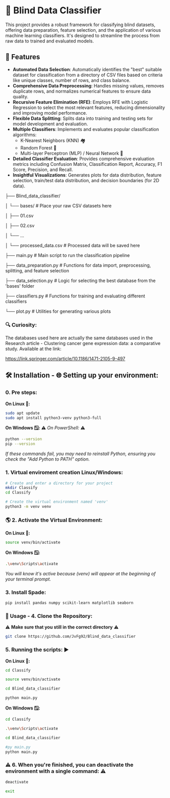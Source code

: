 # 🚀 Blind Data Classifier

This project provides a robust framework for classifying blind datasets, offering data preparation, feature selection, and the application of various machine learning classifiers. It's designed to streamline the process from raw data to trained and evaluated models.

## 🌟 Features

* **Automated Data Selection**: Automatically identifies the "best" suitable dataset for classification from a directory of CSV files based on criteria like unique classes, number of rows, and class balance.
* **Comprehensive Data Preprocessing**: Handles missing values, removes duplicate rows, and normalizes numerical features to ensure data quality.
* **Recursive Feature Elimination (RFE)**: Employs RFE with Logistic Regression to select the most relevant features, reducing dimensionality and improving model performance.
* **Flexible Data Splitting**: Splits data into training and testing sets for model development and evaluation.
* **Multiple Classifiers**: Implements and evaluates popular classification algorithms:
    * K-Nearest Neighbors (KNN) 🏘️
    * Random Forest 🌳
    * Multi-layer Perceptron (MLP) / Neural Network 🧠
* **Detailed Classifier Evaluation**: Provides comprehensive evaluation metrics including Confusion Matrix, Classification Report, Accuracy, F1 Score, Precision, and Recall.
* **Insightful Visualizations**: Generates plots for data distribution, feature selection, train/test data distribution, and decision boundaries (for 2D data).


├── Blind_data_classifier/

│   └── bases/             # Place your raw CSV datasets here

│       ├── 01.csv

│       ├── 02.csv

│       └── ...

│   └── processed_data.csv # Processed data will be saved here

├── main.py                # Main script to run the classification pipeline

├── data_preparation.py    # Functions for data import, preprocessing, splitting, and feature selection

├── data_selection.py      # Logic for selecting the best database from the 'bases' folder

├── classifiers.py         # Functions for training and evaluating different classifiers

└── plot.py                # Utilities for generating various plots

### 🔍 Curiosity:
The databases used here are actually the same databases used in the Research article - Clustering cancer gene expression data: a comparative study. Available at the link:

https://link.springer.com/article/10.1186/1471-2105-9-497

## 🛠️ Installation - 🌐 Setting up your environment: 

### 0. Pre steps:
**On Linux 🐧:**
```bash
sudo apt update
sudo apt install python3-venv python3-full
```

**On Windows 🪟:**
⚠️ *On PowerShell:* ⚠️
```bash
python --version
pip --version
```
*If these commands fail, you may need to reinstall Python, ensuring you check the "Add Python to PATH" option.*

### 1. Virtual enviroment creation Linux/Windows:
```bash
# Create and enter a directory for your project
mkdir Classify
cd Classify

# Create the virtual environment named 'venv'
python3 -m venv venv
```

### 🌎 2. Activate the Virtual Environment:
**On Linux 🐧:**
```bash
source venv/bin/activate
```

**On Windows 🪟:**
```bash
.\venv\Scripts\activate
```
*You will know it's active because (venv) will appear at the beginning of your terminal prompt.*

### 3. Install Spade:
```bash
pip install pandas numpy scikit-learn matplotlib seaborn 
```

### 🚀 Usage - 4. Clone the Repository:
⚠️ **Make sure that you still in the correct directory** ⚠️
```bash
git clone https://github.com/JvFg92/Blind_data_classifier
```

### 5. Running the scripts: ▶️

**On Linux 🐧:**
```bash
cd Classify
```

```bash
source venv/bin/activate
```

```bash
cd Blind_data_classifier
```

```bash
python main.py
```

**On Windows 🪟:**
```bash
cd Classify
```

```bash
.\venv\Scripts\activate
```

```bash
cd Blind_data_classifier
```

```bash
#py main.py
python main.py
```


### ⚠️ 6. When you're finished, you can deactivate the environment with a single command: ⚠

```bash
deactivate
```

```bash
exit
```
